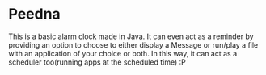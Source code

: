 Peedna
======
This is a basic alarm clock made in Java. 
It can even act as a reminder by providing an option to choose to either display a Message or run/play a file with an application of your choice or both. In this way, it can act as a scheduler too(running apps at the scheduled time) :P